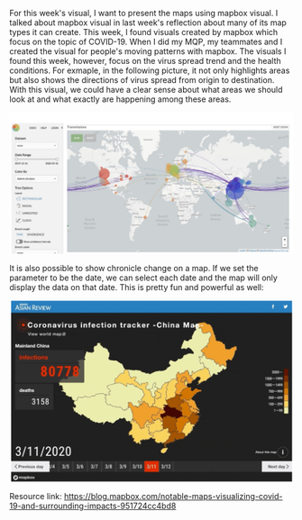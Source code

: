 For this week's visual, I want to present the maps using mapbox visual.
I talked about mapbox visual in last week's reflection about many
of its map types it can create. This week, I found visuals created
by mapbox which focus on the topic of COVID-19. When I did my MQP, 
my teammates and I created the visual for people's moving patterns
with mapbox. The visuals I found this week, however, focus on
the virus spread trend and the health conditions. For exmaple, 
in the following picture, it not only highlights areas but also
shows the directions of virus spread from origin to destination. With this visual,
we could have a clear sense about what areas we should look at
and what exactly are happening among these areas.

![](images/week2-1.png)

It is also possible to show chronicle change on a map. If we set
the parameter to be the date, we can select each date and the map
will only display the data on that date. This is pretty fun and
powerful as well:

![](images/week2-2.png)

Resource link: https://blog.mapbox.com/notable-maps-visualizing-covid-19-and-surrounding-impacts-951724cc4bd8
